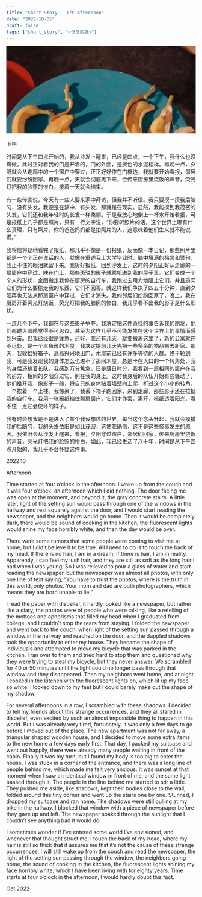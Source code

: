 ```yaml
---
title: "Short Story - 下午 Afternoon"
date: "2022-10-05"
draft: false
tags: ["short_story", "<信念的踵>"]
---
```

![img](./images/head.jpg)

下午  

时间是从下午四点开始的，我从沙发上醒来，已经是四点，一个下午，我什么也没有做。此时正对着我的门是开着的，门的外面，是灰色的水泥楼梯。再晚一点，夕阳就会从走廊中的一个窗户中穿过，正正好好停在门框边，我就要开始看报，邻居们就要纷纷回家。再晚一点，天就会彻底黑下来，会传来厨房里烧饭的声音，荧光灯把我的脸照的惨白，接着一天就会结束。  

有一些传言说，今天有一些人要来家中拜访，但我并不听信。我只要摸一摸我后脑勺，没有头发，我便是在梦中，有头发，那就是在现实。显然，我能摸到我茂密的头发，它们还和我年轻时的长发一样柔顺。于是我放心地倒上一杯水开始看报，可是报纸上几乎都是照片，只有一行文字说，“你要听照片的话，这个世界上哪有什么真理，只有照片。你的爸爸妈妈都是拍照片的人，这意味着他们生来就不能说谎。”  

我将信将疑地看完了报纸，那几乎不像是一份报纸，反而像一本日记，那些照片里都是一个个正在说话的人，就像在重述我上大学毕业时，脑中填满的格言和警句，我止不住的眼泪就留下来。我折好报纸，回到沙发上，这时的夕阳正好从走廊的一扇窗户中穿过，映在门上，那些斑驳的影子就乘机进到我的屋子里。它们变成一个个人的形状，企图搬走我停在厨房的自行车，我跑过去用力地阻止它们，并且质问它们为什么要偷走我的东西，它们不回答。就这样我们争执了四五十分钟，直到夕阳再也无法从那扇窗户中穿过，它们才消失。我的邻居们纷纷回家了，晚上，我在厨房开着荧光灯烧饭，荧光灯把我的脸照的惨白，我几乎看不出我的影子是什么形状。  

一连几个下午，我都在与这些影子争夺。我决定把这件奇怪的事告诉我的朋友，他们都瞪大眼睛觉得不可思议，甚至为这样几乎不可能发生在这个世界上的事情而感到兴奋。但我已经很是疲惫，还好，我还有几天，就要搬离这里了，新的公寓就在不远处，是一个三角形的木屋，我决定提前几天先把一些多余的物品搬去新家。那天，我收拾好箱子，高高兴兴地出门，木屋前已经有许多等待的人群。终于轮到我，可是我发现我的身体怎么也进不了那间木屋，总是卡在入口的一个转角处，我的身后还排着长队，我感到万分焦急。已是落日时分，我看到一扇相同的窗户在我的前方，相同的夕阳穿过它，照在我的身上。这时我身后的队伍开始有些骚动了，他们推开我，像影子一般，将自己的身体贴着墙壁向上爬，折过这个小小的转角，一个挨着一个上楼。我惊呆了，我丢下箱子跑回家，来到走廊，那些影子还在拉扯我的自行车。我用一张报纸挡住那扇窗户，它们才作罢，离开，报纸透着阳光，看不住一点它会使坏的样子。  

我有时会想我是不是进入了某个我设想过的世界，每当这个念头升起，我就会摸摸我的后脑勺，我的头发依旧是如此茂密，这使我确信，这不是这些怪事发生的原因。我依旧会从沙发上醒来，看报，夕阳穿过窗户，邻居们回家，传来厨房里烧饭的声音，荧光灯把我的脸照的惨白，如此，我已经生活了八十年，时间是从下午四点开始的，我几乎不会怀疑这件事。  

2022.10


Afternoon

Time started at four o’clock in the afternoon. I woke up from the couch and it was four o’clock, an afternoon which I did nothing. The door facing me was open at the moment, and beyond it, the gray concrete stairs. A little later, light of the setting sun would pass through one of the windows in the hallway and rest squarely against the door, and I would start reading the newspaper, and the neighbors would go home. Then it would be completely dark, there would be sound of cooking in the kitchen, the fluorescent lights would shine my face horribly white, and then the day would be over.

There were some rumors that some people were coming to visit me at home, but I did’t believe it to be true. All I need to do is to touch the back of my head. If there is no hair, I am in a dream; if there is hair, I am in reality. Apparently, I can feel my lush hair, and they are still as soft as the long hair I had when I was young. So I was relieved to pour a glass of water and start reading the newspaper, but the newspaper was almost all photos, with only one line of text saying, “You have to trust the photos, where is the truth in this world, only photos. Your mom and dad are both photographers, which means they are born unable to lie.”

I read the paper with disbelief, it hardly looked like a newspaper, but rather like a diary, the photos were of people who were talking, like a retelling of the mottoes and aphorisms that filled my head when I graduated from college, and I couldn’t stop the tears from staying. I folded the newspaper and went back to the couch, when light of the setting sun passed through a window in the hallway and reached on the door, and the dappled shadows took the opportunity to enter my house. They became the shape of individuals and attempted to move my bicycle that was parked in the kitchen. I ran over to them and tried hard to stop them and questioned why they were trying to steal my bicycle, but they never answer. We scrambled for 40 or 50 minutes until the light could no longer pass through that window and they disappeared. Then my neighbors went home, and at night I cooked in the kitchen with the fluorescent lights on, which lit up my face so white. I looked down to my feet but I could barely make out the shape of my shadow.

For several afternoons in a row, I scrambled with these shadows. I decided to tell my friends about this strange occurrences, and they all stared in disbelief, even excited by such an almost impossible thing to happen in this world. But I was already very tired, fortunately, it was only a few days to go before I moved out of the place. The new apartment was not far away, a triangular shaped wooden house, and I decided to move some extra items to the new home a few days early first. That day, I packed my suitcase and went out happily, there were already many people waiting in front of the cabin. Finally it was my turn, but I found my body is too big to enter the house. I was stuck in a corner of the entrance, and there was a long line of people behind me, which made me felt very anxious. It was sunset at that moment when I saw an identical window in front of me, and the same light passed through it. The people in the line behind me started to stir a little. They pushed me aside, like shadows, kept their bodies close to the wall, folded around this tiny corner and went up the stairs one by one. Stunned, I dropped my suitcase and ran home. The shadows were still pulling at my bike in the hallway. I blocked that window with a piece of newspaper before they gave up and left. The newspaper soaked through the sunlight that I couldn’t see anything bad it would do.

I sometimes wonder if I’ve entered some world I’ve envisioned, and whenever that thought struct me, I touch the back of my head, where my hair is still so thick that it assures me that it’s not the cause of these strange occurrences. I will still wake up from the couch and read the newspaper, the light of the setting sun passing through the window, the neighbors going home, the sound of cooking in the kitchen, the fluorescent lights shining my face horribly white, which I have been living with for eighty years. Time starts at four o’clock in the afternoon, I would hardly doubt this fact.

Oct 2022
